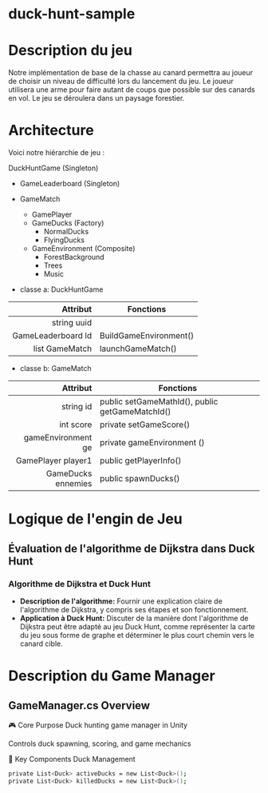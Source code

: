 # **duck-hunt-sample**

# **Description du jeu**

Notre implémentation de base de la chasse au canard permettra au joueur de choisir un niveau de difficulté lors du lancement du jeu. Le joueur utilisera une arme pour faire autant de coups que possible sur des canards en vol. Le jeu se déroulera dans un paysage forestier.

# **Architecture**

Voici notre hiérarchie de jeu :

DuckHuntGame (Singleton)
- GameLeaderboard (Singleton)
- GameMatch
  - GamePlayer
  - GameDucks (Factory)
    - NormalDucks
    - FlyingDucks
  - GameEnvironment (Composite)
    - ForestBackground
    - Trees
    - Music

- classe a: DuckHuntGame

| Attribut | Fonctions |
|---------:|-----------|
| string uuid |  |
| GameLeaderboard ld | BuildGameEnvironment() |
| list GameMatch | launchGameMatch() |


- classe b: GameMatch
  
| Attribut | Fonctions |
|---------:|-----------|
| string id | public setGameMathId(), public getGameMatchId() |
| int score | private setGameScore() |
| gameEnvironment ge | private gameEnvironment () |
| GamePlayer player1 | public getPlayerInfo() |
| GameDucks ennemies | public spawnDucks() |



#  Logique de l'engin de Jeu 

## **Évaluation de l'algorithme de Dijkstra dans Duck Hunt**

### **Algorithme de Dijkstra et Duck Hunt**
* **Description de l'algorithme:** Fournir une explication claire de l'algorithme de Dijkstra, y compris ses étapes et son fonctionnement.
* **Application à Duck Hunt:** Discuter de la manière dont l'algorithme de Dijkstra peut être adapté au jeu Duck Hunt, comme représenter la carte du jeu sous forme de graphe et déterminer le plus court chemin vers le canard cible.

# Description du Game Manager

## GameManager.cs Overview
🎮 Core Purpose
Duck hunting game manager in Unity

Controls duck spawning, scoring, and game mechanics

🔑 Key Components
Duck Management
```bash
private List<Duck> activeDucks = new List<Duck>();
private List<Duck> killedDucks = new List<Duck>();
```

